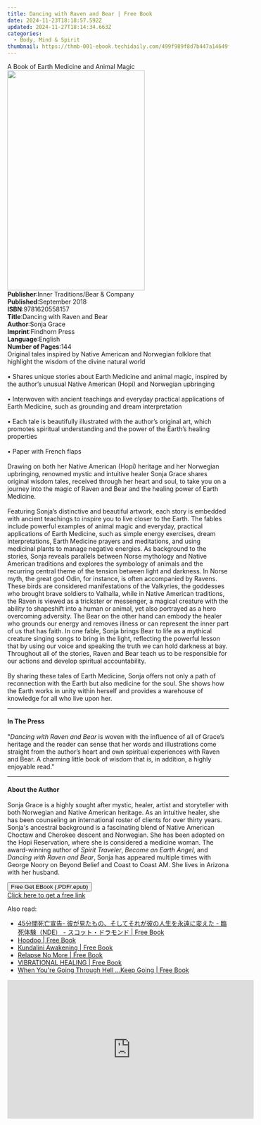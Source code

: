 ```yaml
---
title: Dancing with Raven and Bear | Free Book
date: 2024-11-23T18:18:57.592Z
updated: 2024-11-27T18:14:34.663Z
categories:
  - Body, Mind & Spirit
thumbnail: https://thmb-001-ebook.techidaily.com/499f989f8d7b447a14649f2736f69ab9a30d5d54809e71df6e9b75b2dacba75f.jpg
---
```

<main id="book-container">
  <div class="flex flex-col">
    <div class="book-brief flex-1 py-6 px-4 sm:p-6 md:py-10 md:px-8">
      <!-- brief-->
      <div class="book-brief-main">
        A Book of Earth Medicine and Animal Magic
      </div>
    </div>
    <div
      class="book-meta-info flex-1 grid gap-4 col-start-1 col-end-3 row-start-1 sm:mb-6 sm:grid-cols-4 lg:gap-6 lg:col-start-2 lg:row-end-6 lg:row-span-6 lg:mb-0"
    >
      <div
        class="book-meta-info-left place-content-center mt-4 p-4 text-sm leading-6 col-start-2 col-span-2 dark:text-slate-400"
      >
        <img
          class="w-full h-500 object-cover rounded-lg sm:h-255 sm:col-span-2 lg:col-span-full"
          src="https://img-001-ebook.techidaily.com/91c18813b908d35ae42a3027c6dbaf996f8798e6e696de6b8619a54bde20a072.jpg"
          alt=""
          width="312"
          height="500"
        />
      </div>
      <div
        class="book-meta-info-right mt-2 col-start-1 row-start-2 col-span-3 self-center"
      >
        <!-- meta data  -->
        <div class="flex flex-col px-4 md:px-8">
          <div class="flex-1">
            <strong>Publisher</strong>:<span class="px-2"
              >Inner Traditions/Bear &amp; Company</span
            >
          </div>
          <div class="flex-1">
            <strong>Published</strong>:<span class="px-2">September 2018</span>
          </div>
          <div class="flex-1">
            <strong>ISBN</strong>:<span class="px-2">9781620558157</span>
          </div>
          <div class="flex-1">
            <strong>Title</strong>:<span class="px-2"
              >Dancing with Raven and Bear</span
            >
          </div>
          <div class="flex-1">
            <strong>Author</strong>:<span class="px-2">Sonja Grace</span>
          </div>
          <div class="flex-1">
            <strong>Imprint</strong>:<span class="px-2">Findhorn Press</span>
          </div>
          <div class="flex-1">
            <strong>Language</strong>:<span class="px-2">English</span>
          </div>
          <div class="flex-1">
            <strong>Number of Pages</strong>:<span class="px-2">144</span>
          </div>
        </div>
      </div>
    </div>
    <div class="book-description flex-1 py-6 px-4 sm:p-6 md:py-10 md:px-8">
      <div class="book-description-main">
        <div accordion-content="" id="description">
          Original tales inspired by Native American and Norwegian folklore that
          highlight the wisdom of the divine natural world <br /><br />• Shares
          unique stories about Earth Medicine and animal magic, inspired by the
          author’s unusual Native American (Hopi) and Norwegian upbringing
          <br /><br />• Interwoven with ancient teachings and everyday practical
          applications of Earth Medicine, such as grounding and dream
          interpretation <br /><br />• Each tale is beautifully illustrated with
          the author’s original art, which promotes spiritual understanding and
          the power of the Earth’s healing properties <br /><br />• Paper with
          French flaps <br /><br />Drawing on both her Native American (Hopi)
          heritage and her Norwegian upbringing, renowned mystic and intuitive
          healer Sonja Grace shares original wisdom tales, received through her
          heart and soul, to take you on a journey into the magic of Raven and
          Bear and the healing power of Earth Medicine. <br /><br />Featuring
          Sonja’s distinctive and beautiful artwork, each story is embedded with
          ancient teachings to inspire you to live closer to the Earth. The
          fables include powerful examples of animal magic and everyday,
          practical applications of Earth Medicine, such as simple energy
          exercises, dream interpretations, Earth Medicine prayers and
          meditations, and using medicinal plants to manage negative energies.
          As background to the stories, Sonja reveals parallels between Norse
          mythology and Native American traditions and explores the symbology of
          animals and the recurring central theme of the tension between light
          and darkness. In Norse myth, the great god Odin, for instance, is
          often accompanied by Ravens. These birds are considered manifestations
          of the Valkyries, the goddesses who brought brave soldiers to
          Valhalla, while in Native American traditions, the Raven is viewed as
          a trickster or messenger, a magical creature with the ability to
          shapeshift into a human or animal, yet also portrayed as a hero
          overcoming adversity. The Bear on the other hand can embody the healer
          who grounds our energy and removes illness or can represent the inner
          part of us that has faith. In one fable, Sonja brings Bear to life as
          a mythical creature singing songs to bring in the light, reflecting
          the powerful lesson that by using our voice and speaking the truth we
          can hold darkness at bay. Throughout all of the stories, Raven and
          Bear teach us to be responsible for our actions and develop spiritual
          accountability. <br /><br />By sharing these tales of Earth Medicine,
          Sonja offers not only a path of reconnection with the Earth but also
          medicine for the soul. She shows how the Earth works in unity within
          herself and provides a warehouse of knowledge for all who live upon
          her.
        </div>
        <div class="accordion-fader"></div>
      </div>
    </div>
    <div class="book-excerpts flex-1 py-6 px-4 sm:p-6 md:py-10 md:px-8">
      <!-- excerpts-->
      <div class="book-excerpts-main">
        <hr />
        <h4 class="placeholder placeholder-heading">
          <span>In The Press</span>
        </h4>
        <p>
          "<i>Dancing with Raven and Bear</i> is woven with the influence of all
          of Grace’s heritage and the reader can sense that her words and
          illustrations come straight from the author’s heart and own spiritual
          experiences with Raven and Bear. A charming little book of wisdom that
          is, in addition, a highly enjoyable read."
        </p>
      </div>
    </div>
    <div class="book-about-author flex-1 py-6 px-4 sm:p-6 md:py-10 md:px-8">
      <!-- about author-->
      <div class="book-main-author-main">
        <hr />
        <h4 class="placeholder placeholder-heading">
          <span>About the Author</span>
        </h4>
        <p>
          Sonja Grace is a highly sought after mystic, healer, artist and
          storyteller with both Norwegian and Native American heritage. As an
          intuitive healer, she has been counseling an international roster of
          clients for over thirty years. Sonja's ancestral background is a
          fascinating blend of Native American Choctaw and Cherokee descent and
          Norwegian. She has been adopted on the Hopi Reservation, where she is
          considered a medicine woman. The award-winning author of
          <i>Spirit Traveler</i>, <i>Become an Earth Angel</i>, and
          <i>Dancing with Raven and Bear</i>, Sonja has appeared multiple times
          with George Noory on Beyond Belief and Coast to Coast AM. She lives in
          Arizona with her husband.
        </p>
      </div>
    </div>
    <div class="book-free-get flex-1 py-6 px-4 sm:p-6 md:py-10 md:px-8">
      <button
        id="btn-free-get"
        class="bg-blue-500 hover:bg-blue-700 text-white font-bold py-2 px-4 rounded"
      >
        Free Get EBook (.PDF/.epub)
      </button>
      <div id="countdown-display" class="px-2 text-lg mt-2"></div>
      <a
        id="free-link"
        class="hidden bg-blue-500 hover:bg-blue-700 text-white font-bold py-2 px-4 rounded"
        href="https://www.ebooks.com/en-us/book/96028125/dancing-with-raven-and-bear/sonja-grace/"
        target="_blank"
        >Click here to get a free link</a
      >
    </div>
    <script>
      let countdownTime = 0;
      let countdownInterval = null;
      document
        .getElementById('btn-free-get')
        .addEventListener('click', startCountdown);
      function startCountdown() {
        countdownTime = new Date().getTime() + 60000 * 3;
        countdownInterval = setInterval(updateCountdown, 1000);
        document.getElementById('btn-free-get').disabled = true;
        document
          .getElementById('btn-free-get')
          .classList.add('bg-gray-500', 'cursor-not-allowed');
      }
      function updateCountdown() {
        let currentTime = new Date().getTime();
        let timeLeft = countdownTime - currentTime;
        let secondsLeft = Math.floor(timeLeft / 1000);
        document.getElementById('countdown-display').innerHTML =
          `Remaining time: ${secondsLeft} seconds.`;
        if (secondsLeft <= 0) {
          clearInterval(countdownInterval);
          document.getElementById('btn-free-get').classList.add('hidden');
          document.getElementById('free-link').classList.remove('hidden');
          document.getElementById('countdown-display').innerHTML = '';
        }
      }
    </script>
  </div>
</main>

<ins class="adsbygoogle"
      style="display:block"
      data-ad-client="ca-pub-7571918770474297"
      data-ad-slot="8358498916"
      data-ad-format="auto"
      data-full-width-responsive="true"></ins>
    

<span class="atpl-alsoreadstyle">Also read:</span>
<div><ul>
<li><a href="https://novels-ebooks.techidaily.com/211323554-9798869123688-45-nde/"><u>45分間死亡宣告- 彼が見たもの、そしてそれが彼の人生を永遠に変えた - 臨死体験（NDE） - スコット・ドラモンド | Free Book</u></a></li>
<li><a href="https://novels-ebooks.techidaily.com/211323713-9781738394241-hoodoo/"><u>Hoodoo | Free Book</u></a></li>
<li><a href="https://novels-ebooks.techidaily.com/211323677-9781775200451-kundalini-awakening/"><u>Kundalini Awakening | Free Book</u></a></li>
<li><a href="https://novels-ebooks.techidaily.com/211323640-9798218413637-relapse-no-more/"><u>Relapse No More | Free Book</u></a></li>
<li><a href="https://novels-ebooks.techidaily.com/211323697-9798869329905-vibrational-healing/"><u>VIBRATIONAL HEALING | Free Book</u></a></li>
<li><a href="https://novels-ebooks.techidaily.com/211323660-9798987858851-when-youre-going-through-hell-keep-going/"><u>When You're Going Through Hell ...Keep Going | Free Book</u></a></li>
</ul></div>

<!-- affiliate ads begin -->
<iframe width="560" height="315" src="https://www.youtube.com/embed/_1g4U13PBk0?si=xJLJtlc4hKBTBH8M&autoplay=1" title="YouTube video player" frameborder="0" allow="accelerometer; autoplay; clipboard-write; encrypted-media; gyroscope; picture-in-picture; web-share" referrerpolicy="strict-origin-when-cross-origin" allowfullscreen></iframe>
<!-- affiliate ads end -->

